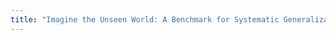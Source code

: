```yaml
---
title: "Imagine the Unseen World: A Benchmark for Systematic Generalization in Visual World Models."
---
```

